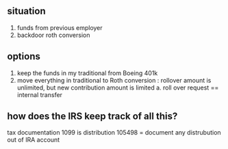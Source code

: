 

## situation
1. funds from previous employer
2. backdoor roth conversion


## options
1. keep the funds in my traditional from Boeing 401k
2. move everything in traditional to Roth conversion : rollover amount is unlimited, but new contribution amount is limited
a. roll over request == internal transfer 

## how does the IRS keep track of all this?
tax documentation 1099 is distribution 
105498 = document any distrubution out of IRA account 


